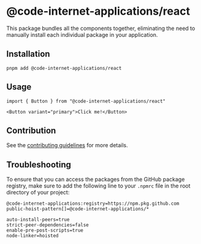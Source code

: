 # @code-internet-applications/react

This package bundles all the components together, eliminating the need to
manually install each individual package in your application.

## Installation

```
pnpm add @code-internet-applications/react
```

## Usage

```
import { Button } from "@code-internet-applications/react"

<Button variant="primary">Click me!</Button>
```

## Contribution

See the
[contributing guidelines](https://github.com/code-internet-applications/cbt-hydrogen/blob/main/CONTRIBUTING.md)
for more details.

## Troubleshooting

To ensure that you can access the packages from the GitHub package registry,
make sure to add the following line to your `.npmrc` file in the root directory
of your project:

```
@code-internet-applications:registry=https://npm.pkg.github.com
public-hoist-pattern[]=@code-internet-applications/*

auto-install-peers=true
strict-peer-dependencies=false
enable-pre-post-scripts=true
node-linker=hoisted
```
